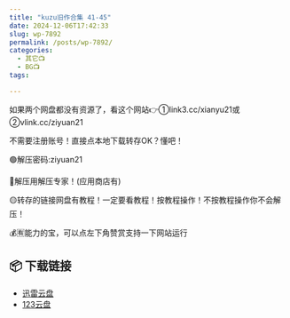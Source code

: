 ```yaml
---
title: "kuzu旧作合集 41-45"
date: 2024-12-06T17:42:33
slug: wp-7892
permalink: /posts/wp-7892/
categories:
  - 其它📺
  - BG📺
tags:

---
```


如果两个网盘都没有资源了，看这个网站👉①link3.cc/xianyu21或②vlink.cc/ziyuan21

不需要注册账号！直接点本地下载转存OK？懂吧！

🟢解压密码:ziyuan21

🔵解压用解压专家！(应用商店有)

🟡转存的链接网盘有教程！一定要看教程！按教程操作！不按教程操作你不会解压！

💰🈶能力的宝，可以点左下角赞赏支持一下网站运行

## 📦 下载链接
- [迅雷云盘](https://blziyuan21.com/pay-download/7892?key=a7b5949b64&down_id=0)
- [123云盘](https://blziyuan21.com/pay-download/7892?key=a7b5949b64&down_id=1)

